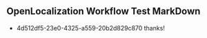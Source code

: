 ## OpenLocalization Workflow Test MarkDown
* 4d512df5-23e0-4325-a559-20b2d829c870 thanks!

<!--HONumber=Jul16_HO3-->


